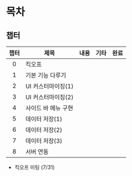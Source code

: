# 목차

## 챕터
|챕터|제목|내용|기타|완료|
|:---:|---|---|---|:---:|
|0|킥오프            ||||
|1|기본 기능 다루기    ||||
|2|UI 커스터마이징(1) ||||
|3|UI 커스터마이징(2) ||||
|4|사이드 바 메뉴 구현 ||||
|5|데이터 저장(1)    ||||
|6|데이터 저장(2)    ||||
|7|데이터 저장(3)    ||||
|8|서버 연동        ||||

+ 킥오프 미팅 (7/31)

